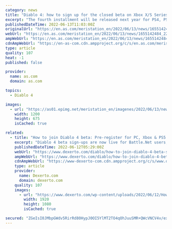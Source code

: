 ```yaml
---
category: news
title: "Diablo 4: how to sign up for the closed beta on Xbox X/S Series and PS5"
excerpt: "The fourth installment will be released next year for PS4, PS5, Xbox One, Xbox Series and PC; it will implement cross-play between all platforms. Shortly before Diablo IV appeared at the Xbox ..."
publishedDateTime: 2022-06-13T11:03:00Z
originalUrl: "https://en.as.com/meristation_en/2022/06/13/news/1655142484_224785.html"
webUrl: "https://en.as.com/meristation_en/2022/06/13/news/1655142484_224785.html"
ampWebUrl: "https://en.as.com/meristation_en/2022/06/13/news/1655142484_224785.amp.html"
cdnAmpWebUrl: "https://en-as-com.cdn.ampproject.org/c/s/en.as.com/meristation_en/2022/06/13/news/1655142484_224785.amp.html"
type: article
quality: 107
heat: -1
published: false

provider:
  name: as.com
  domain: as.com

topics:
  - Diablo 4

images:
  - url: "https://as01.epimg.net/meristation_en/imagenes/2022/06/13/news/1655142484_224785_1655143074_portada_normal.jpg"
    width: 1200
    height: 675
    isCached: true

related:
  - title: "How to join Diablo 4 beta: Pre-register for PC, Xbox & PS5 test access"
    excerpt: "Diablo 4 beta sign-ups are now live for Battle.Net users, so if you want to get involved with the next battle in Sanctuary, here's what you need to know."
    publishedDateTime: 2022-06-12T05:29:00Z
    webUrl: "https://www.dexerto.com/diablo/how-to-join-diablo-4-beta-sign-up-pre-register-access-1845993/"
    ampWebUrl: "https://www.dexerto.com/diablo/how-to-join-diablo-4-beta-sign-up-pre-register-access-1845993/?amp"
    cdnAmpWebUrl: "https://www-dexerto-com.cdn.ampproject.org/c/s/www.dexerto.com/diablo/how-to-join-diablo-4-beta-sign-up-pre-register-access-1845993/?amp"
    type: article
    provider:
      name: Dexerto.com
      domain: dexerto.com
    quality: 107
    images:
      - url: "https://www.dexerto.com/wp-content/uploads/2022/06/12/How-to-join-Diablo-4-beta-Pre-register-for-PC-Xbox-PS5-test-access-.jpg"
        width: 1920
        height: 1080
        isCached: true

secured: "ZGeIsI0JMbpGWdv5RirRd80HypJ0OI5YlMT2TO4qOhJuuSMR+QWcVNCV4v/exJVTsAs/orCpwR2RsJqpqdjEfIMnqVAc76dIsXzSVZChKkF/MF1QM5KGBuv3y+2UkjgQUJ+r5xv+xx290rCMMsPXqvoX6/Ixp6bfwtO4Klcp+NJIpaIzaFTZFuvY5mzCop/P9/P/Ok5TWOxlLsqSI8bdtDl7tVMgDwxtmiSWklTpYu6oKojUWOrToYT8eUyaKxgO2sSxxO0jnAVD1COXQMT+5oKWSdOkiuHZRVcj5H2tyIzCJH+IpBoJGRKa7mecBM2sFw38aubLo9cXskGgVZKeKC9X27xxcr9PbsQ3I8yiv7w=;OhkSlAaVbky9AsQE0fdqAg=="
---
```


